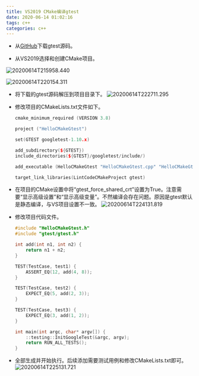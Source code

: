 ```yaml
---
title: VS2019 CMake编译gtest
date: 2020-06-14 01:02:16
tags: c++
categories: c++
---
```


- 从[GitHub](https://github.com/google/googletest)下载gtest源码。

- 从VS2019选择和创建CMake项目。
<!--more-->
![20200614T215958.440](https://raw.githubusercontent.com/leiz2192/myblogimages/main/20200614T215958.440.png)

![20200614T220154.311](https://raw.githubusercontent.com/leiz2192/myblogimages/main/20200614T220154.311.png)

- 将下载的gtest源码解压到项目目录下。
![20200614T222711.295](https://raw.githubusercontent.com/leiz2192/myblogimages/main/20200614T222711.295.png)

- 修改项目的CMakeLists.txt文件如下。

    ```c++
    cmake_minimum_required (VERSION 3.8)

    project ("HelloCMakeGtest")

    set(GTEST googletest-1.10.x)

    add_subdirectory(${GTEST})
    include_directories(${GTEST}/googletest/include/)

    add_executable (HelloCMakeGtest "HelloCMakeGtest.cpp" "HelloCMakeGtest.h")

    target_link_libraries(LintCodeCMakeProject gtest)
    ```

- 在项目的CMake设置中将“gtest_force_shared_crt”设置为True。注意需要“显示高级设置”和“显示高级变量”。不然编译会存在问题。原因是gtest默认是静态编译，与VS项目设置不一致。
![20200614T224131.819](https://raw.githubusercontent.com/leiz2192/myblogimages/main/20200614T224131.819.png)

- 修改项目代码文件。

    ```c++
    #include "HelloCMakeGtest.h"
    #include "gtest/gtest.h"

    int add(int n1, int n2) {
        return n1 + n2;
    }

    TEST(TestCase, test1) {
        ASSERT_EQ(12, add(4, 8));
    }

    TEST(TestCase, test2) {
        EXPECT_EQ(5, add(2, 3));
    }

    TEST(TestCase, test3) {
        EXPECT_EQ(3, add(1, 2));
    }

    int main(int argc, char* argv[]) {
        ::testing::InitGoogleTest(&argc, argv);
        return RUN_ALL_TESTS();
    }
    ```

- 全部生成并开始执行。后续添加需要测试用例和修改CMakeLists.txt即可。
![20200614T225131.721](https://raw.githubusercontent.com/leiz2192/myblogimages/main/20200614T225131.721.png)
